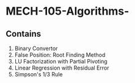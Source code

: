 # MECH-105-Algorithms-

## Contains
1. Binary Convertor
2. False Position: Root Finding Method
3. LU Factorization with Partial Pivoting
4. Linear Regression with Residual Error
5. Simpson's 1/3 Rule 
